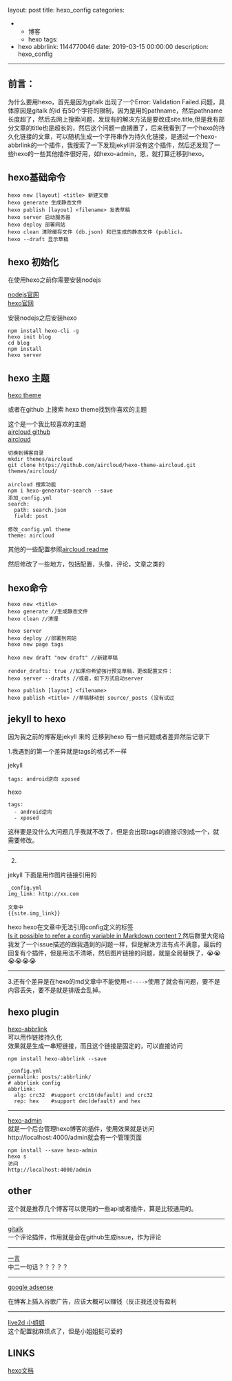 layout: post
title: hexo_config
categories:
  - - 博客
    - hexo
tags:
  - hexo
abbrlink: 1144770046
date: 2019-03-15 00:00:00
description: hexo_config
---
## 前言：

为什么要用hexo，首先是因为gitalk 出现了一个Error: Validation Failed.问题，具体原因是gitalk 的id 有50个字符的限制，因为是用的pathname，然后pathname长度超了，然后去网上搜索问题，发现有的解决方法是要改成site.title,但是我有部分文章的title也是超长的，然后这个问题一直搁置了，后来我看到了一个hexo的持久化链接的文章，可以随机生成一个字符串作为持久化链接，是通过一个hexo-abbrlink的一个插件，我搜索了一下发现jekyll并没有这个插件，然后还发现了一些hexo的一些其他插件很好用，如hexo-admin，恩，就打算迁移到hexo。  

## hexo基础命令

```
hexo new [layout] <title> 新建文章
hexo generate 生成静态文件
hexo publish [layout] <filename> 发表草稿
hexo server 启动服务器
hexo deploy 部署网站
hexo clean 清除缓存文件 (db.json) 和已生成的静态文件 (public)。
hexo --draft 显示草稿

```

## hexo 初始化

在使用hexo之前你需要安装nodejs  

[nodejs官网](https://nodejs.org/en/)  
[hexo官网](https://hexo.io/zh-cn/)  

安装nodejs之后安装hexo  

	npm install hexo-cli -g
	hexo init blog
	cd blog
	npm install
	hexo server

## hexo 主题

[hexo theme](https://hexo.io/themes/)  

或者在github 上搜索 hexo theme找到你喜欢的主题  

这个是一个我比较喜欢的主题  
[aircloud github](https://github.com/aircloud/hexo-theme-aircloud)  
[aircloud](http://niexiaotao.cn/)  

	切换到博客目录
	mkdir themes/aircloud
	git clone https://github.com/aircloud/hexo-theme-aircloud.git themes/aircloud/

	aircloud 搜索功能
	npm i hexo-generator-search --save
	添加_config.yml
	search:
	  path: search.json
	  field: post

	修改_config.yml theme
	theme: aircloud

其他的一些配置参照[aircloud readme](https://github.com/aircloud/hexo-theme-aircloud/blob/master/readme.md)  

然后修改了一些地方，包括配置，头像，评论，文章之类的  

## hexo命令

	hexo new <title>
	hexo generate //生成静态文件
	hexo clean //清理

	hexo server
	hexo deploy //部署到网站
	hexo new page tags 
    
	hexo new draft "new draft" //新建草稿
    
    render_drafts: true //如果你希望强行预览草稿，更改配置文件：
    hexo server --drafts //或者，如下方式启动server

    hexo publish [layout] <filename>
	hexo publish <title> //草稿移动到 source/_posts (没有试过
  
   

## jekyll to hexo 

因为我之前的博客是jekyll 来的 迁移到hexo 有一些问题或者差异然后记录下  

1.我遇到的第一个差异就是tags的格式不一样  

jekyll  
```
tags: android逆向 xposed
```

hexo  
```
tags: 
  - android逆向 
  - xposed
```
这样要是没什么大问题几乎我就不改了，但是会出现tags的直接识别成一个，就需要修改。  

---

2.
jekyll
下面是用作图片链接引用的  
```
_config.yml
img_link: http://xx.com

文章中
{{site.img_link}}
```
hexo
hexo在文章中无法引用config定义的标签  
[Is it possible to refer a config variable in Markdown content？](https://github.com/hexojs/hexo/issues/2756)然后群里大佬给我发了一个issue描述的跟我遇到的问题一样，但是解决方法有点不满意，最后的回复有个插件，但是用法不清晰，然后图片链接的问题，就是全局替换了，😭😭😭😭😭😭

---

3.还有个差异是在hexo的md文章中不能使用`<!---->`使用了就会有问题，要不是内容丢失，要不是就是排版会乱掉。

## hexo plugin

[hexo-abbrlink](https://github.com/Rozbo/hexo-abbrlink)  
可以用作链接持久化  
效果就是生成一串短链接，而且这个链接是固定的，可以直接访问  
```
npm install hexo-abbrlink --save

_config.yml
permalink: posts/:abbrlink/
# abbrlink config
abbrlink:
  alg: crc32  #support crc16(default) and crc32
  rep: hex    #support dec(default) and hex
```

---
[hexo-admin](https://github.com/jaredly/hexo-admin)  
就是一个后台管理hexo博客的插件，使用效果就是访问http://localhost:4000/admin就会有一个管理页面  
```
npm install --save hexo-admin
hexo s
访问
http://localhost:4000/admin
```

## other 

这个就是推荐几个博客可以使用的一些api或者插件，算是比较通用的。

---

[gitalk](https://github.com/gitalk/gitalk)  
一个评论插件，作用就是会在github生成issue，作为评论  

---

[一言](https://hitokoto.cn/)  
中二一句话？？？？？

---

[google adsense](http://www.google.cn/adsense)  

在博客上插入谷歌广告，应该大概可以赚钱（反正我还没有盈利  

---

[live2d 小姐姐](https://www.live2d.com/ja/)  
这个配置就麻烦点了，但是小姐姐挺可爱的  

## LINKS
[hexo文档](https://hexo.io/zh-cn/docs/)  